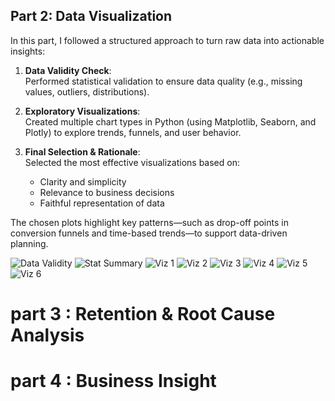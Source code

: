## Part 2: Data Visualization

In this part, I followed a structured approach to turn raw data into actionable insights:

1. **Data Validity Check**:  
   Performed statistical validation to ensure data quality (e.g., missing values, outliers, distributions).

2. **Exploratory Visualizations**:  
   Created multiple chart types in Python (using Matplotlib, Seaborn, and Plotly) to explore trends, funnels, and user behavior.

3. **Final Selection & Rationale**:  
   Selected the most effective visualizations based on:
   - Clarity and simplicity  
   - Relevance to business decisions  
   - Faithful representation of data  

The chosen plots highlight key patterns—such as drop-off points in conversion funnels and time-based trends—to support data-driven planning.

![Data Validity](https://github.com/user-attachments/assets/95ee7141-f9e1-4c47-a5e3-ce2861232b7a)
![Stat Summary](https://github.com/user-attachments/assets/ef4ef97f-e25a-4e6e-93ff-4e9d38774a7a)
![Viz 1](https://github.com/user-attachments/assets/8d9f917d-3ebf-480e-9d79-0ecbf77fe082)
![Viz 2](https://github.com/user-attachments/assets/fd5fb528-b840-42b5-b547-4863f1ef89da)
![Viz 3](https://github.com/user-attachments/assets/3375f3f7-47bc-4e19-bc0b-d2fdd1d7dd74)
![Viz 4](https://github.com/user-attachments/assets/d45e7e38-2df5-4cc2-8cf7-540140b18b68)
![Viz 5](https://github.com/user-attachments/assets/5afb20b4-436b-4466-88a7-739e8032b152)
![Viz 6](https://github.com/user-attachments/assets/80e26010-0a74-40c5-aa59-2c5009fc270b)
# part 3 : Retention & Root Cause Analysis
# part 4 : Business Insight
